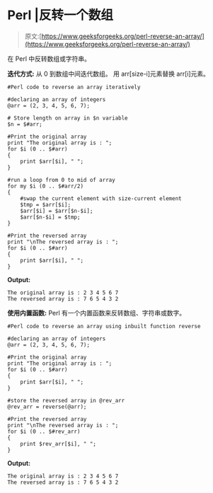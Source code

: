 # Perl |反转一个数组

> 原文:[https://www.geeksforgeeks.org/perl-reverse-an-array/](https://www.geeksforgeeks.org/perl-reverse-an-array/)

在 Perl 中反转数组或字符串。

**迭代方式:**
从 0 到数组中间迭代数组。
用 arr[size-i]元素替换 arr[i]元素。

```
#Perl code to reverse an array iteratively

#declaring an array of integers
@arr = (2, 3, 4, 5, 6, 7);

# Store length on array in $n variable
$n = $#arr;

#Print the original array
print "The original array is : ";
for $i (0 .. $#arr)
{
    print $arr[$i], " ";
}

#run a loop from 0 to mid of array
for my $i (0 .. $#arr/2)
{
    #swap the current element with size-current element
    $tmp = $arr[$i];
    $arr[$i] = $arr[$n-$i];
    $arr[$n-$i] = $tmp;
}

#Print the reversed array
print "\nThe reversed array is : ";
for $i (0 .. $#arr)
{
    print $arr[$i], " ";
}
```

**Output:**

```
The original array is : 2 3 4 5 6 7 
The reversed array is : 7 6 5 4 3 2

```

**使用内置函数:**
Perl 有一个内置函数来反转数组、字符串或数字。

```
#Perl code to reverse an array using inbuilt function reverse

#declaring an array of integers
@arr = (2, 3, 4, 5, 6, 7);

#Print the original array
print "The original array is : ";
for $i (0 .. $#arr)
{
    print $arr[$i], " ";
}

#store the reversed array in @rev_arr
@rev_arr = reverse(@arr);

#Print the reversed array
print "\nThe reversed array is : ";
for $i (0 .. $#rev_arr)
{
    print $rev_arr[$i], " ";
}
```

**Output:**

```
The original array is : 2 3 4 5 6 7 
The reversed array is : 7 6 5 4 3 2

```